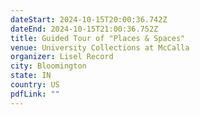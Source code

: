 ```yaml
---
dateStart: 2024-10-15T20:00:36.742Z
dateEnd: 2024-10-15T21:00:36.752Z
title: Guided Tour of "Places & Spaces"
venue: University Collections at McCalla
organizer: Lisel Record
city: Bloomington
state: IN
country: US
pdfLink: ""
---
```

